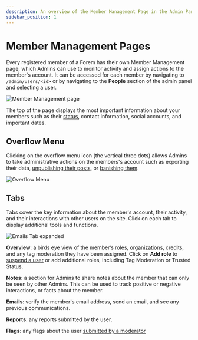 ```yaml
---
description: An overview of the Member Management Page in the Admin Panel
sidebar_position: 1
---
```


# Member Management Pages

Every registered member of a Forem has their own Member Management page, which Admins can use to monitor activity and assign actions to the member's account. It can be accessed for each member by navigating to `/admin/users/<id>` or by navigating to the **People** section of the admin panel and selecting a user. 

![Member Management page](https://forem.dev/images/4CEpHB7I5XQxOSoT5wszxa8ptJtbx9Hv6ZbGMmtT57I/w:880/mb:500000/ar:1/aHR0cHM6Ly9mb3Jl/bS5kZXYvcmVtb3Rl/aW1hZ2VzL3VwbG9h/ZHMvYXJ0aWNsZXMv/MmZhNmQzbTcwc2h1/ZW9yN245Y2gucG5n)

The top of the page displays the most important information about your members such as their [status](https://admin.forem.com/docs/forem-basics/user-roles), contact information, social accounts, and important dates.

## Overflow Menu

Clicking on the overflow menu icon (the vertical three dots) allows Admins to take administrative actions on the members's account such as exporting their data, [unpublishing their posts](https://admin.forem.com/docs/managing-your-community/managing-posts-and-comments), or [banishing them](https://admin.forem.com/docs/managing-your-community/removing-spam).

![Overflow Menu](https://forem.dev/images/QxQktlE6M0Z2-iXictoTMgPmuctWv8Ze11qnSVr1un8/w:880/mb:500000/ar:1/aHR0cHM6Ly9mb3Jl/bS5kZXYvcmVtb3Rl/aW1hZ2VzL3VwbG9h/ZHMvYXJ0aWNsZXMv/YmdzMnE4cWY1aG9k/ZmRwN2RpcmYucG5n)

## Tabs 

Tabs cover the key information about the member's account, their activity, and their interactions with other users on the site. Click on each tab to display additional tools and functions.

![Emails Tab expanded](https://forem.dev/images/KrMpuPnaUuPrgY4YxOkIEQO3HtPeZBJnGg-EehHLWbk/w:880/mb:500000/ar:1/aHR0cHM6Ly9mb3Jl/bS5kZXYvcmVtb3Rl/aW1hZ2VzL3VwbG9h/ZHMvYXJ0aWNsZXMv/cG1rZTc3aWZwcm5v/N2Z6bHZwc2kucG5n)

**Overview**: a birds eye view of the member’s [roles](https://admin.forem.com/docs/forem-basics/user-roles), [organizations](https://admin.forem.com/docs/managing-your-community/organization-pages), credits, and any tag moderation they have been assigned. Click on **Add role** to [suspend a user](https://admin.forem.com/docs/managing-your-community/suspending-users) or add additional roles, including Tag Moderation or Trusted Status.

**Notes**: a section for Admins to share notes about the member that can only be seen by other Admins. This can be used to track positive or negative interactions, or facts about the member. 

**Emails**: verify the member's email address, send an email, and see any previous communications. 

**Reports**: any reports submitted by the user.

**Flags**: any flags about the user [submitted by a moderator](https://admin.forem.com/docs/managing-your-community/trusted-user-features)

